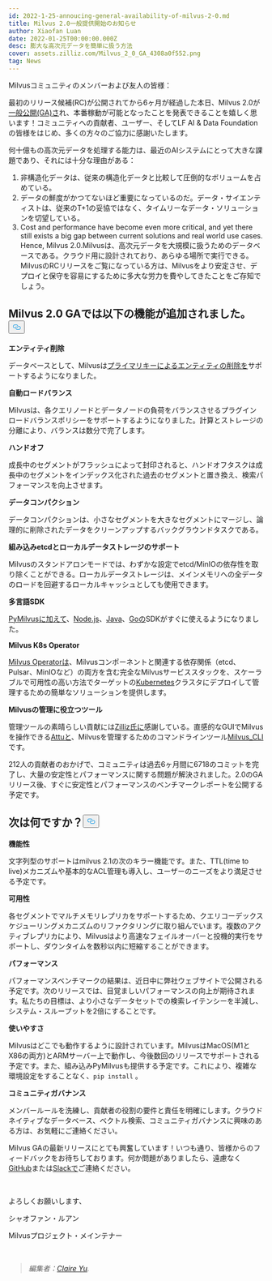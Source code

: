 ```yaml
---
id: 2022-1-25-annoucing-general-availability-of-milvus-2-0.md
title: Milvus 2.0一般提供開始のお知らせ
author: Xiaofan Luan
date: 2022-01-25T00:00:00.000Z
desc: 膨大な高次元データを簡単に扱う方法
cover: assets.zilliz.com/Milvus_2_0_GA_4308a0f552.png
tag: News
---
```

<p>Milvusコミュニティのメンバーおよび友人の皆様：</p>
<p>最初のリリース候補(RC)が公開されてから6ヶ月が経過した本日、Milvus 2.0が<a href="https://milvus.io/docs/v2.0.x/release_notes.md#v200">一般公開(GA)さ</a>れ、本番稼動が可能となったことを発表できることを嬉しく思います！コミュニティへの貢献者、ユーザー、そしてLF AI &amp; Data Foundationの皆様をはじめ、多くの方々のご協力に感謝いたします。</p>
<p>何十億もの高次元データを処理する能力は、最近のAIシステムにとって大きな課題であり、それには十分な理由がある：</p>
<ol>
<li>非構造化データは、従来の構造化データと比較して圧倒的なボリュームを占めている。</li>
<li>データの鮮度がかつてないほど重要になっているのだ。データ・サイエンティストは、従来のT+1の妥協ではなく、タイムリーなデータ・ソリューションを切望している。</li>
<li>Cost and performance have become even more critical, and yet there still exists a big gap between current solutions and real world use cases.
Hence, Milvus 2.0.Milvusは、高次元データを大規模に扱うためのデータベースである。クラウド用に設計されており、あらゆる場所で実行できる。MilvusのRCリリースをご覧になっている方は、Milvusをより安定させ、デプロイと保守を容易にするために多大な労力を費やしてきたことをご存知でしょう。</li>
</ol>
<h2 id="Milvus-20-GA-now-offers" class="common-anchor-header">Milvus 2.0 GAでは以下の機能が追加されました。<button data-href="#Milvus-20-GA-now-offers" class="anchor-icon" translate="no">
      <svg translate="no"
        aria-hidden="true"
        focusable="false"
        height="20"
        version="1.1"
        viewBox="0 0 16 16"
        width="16"
      >
        <path
          fill="#0092E4"
          fill-rule="evenodd"
          d="M4 9h1v1H4c-1.5 0-3-1.69-3-3.5S2.55 3 4 3h4c1.45 0 3 1.69 3 3.5 0 1.41-.91 2.72-2 3.25V8.59c.58-.45 1-1.27 1-2.09C10 5.22 8.98 4 8 4H4c-.98 0-2 1.22-2 2.5S3 9 4 9zm9-3h-1v1h1c1 0 2 1.22 2 2.5S13.98 12 13 12H9c-.98 0-2-1.22-2-2.5 0-.83.42-1.64 1-2.09V6.25c-1.09.53-2 1.84-2 3.25C6 11.31 7.55 13 9 13h4c1.45 0 3-1.69 3-3.5S14.5 6 13 6z"
        ></path>
      </svg>
    </button></h2><p><strong>エンティティ削除</strong></p>
<p>データベースとして、Milvusは<a href="https://milvus.io/docs/v2.0.x/delete_data.md">プライマリキーによるエンティティの削除を</a>サポートするようになりました。</p>
<p><strong>自動ロードバランス</strong></p>
<p>Milvusは、各クエリノードとデータノードの負荷をバランスさせるプラグインロードバランスポリシーをサポートするようになりました。計算とストレージの分離により、バランスは数分で完了します。</p>
<p><strong>ハンドオフ</strong></p>
<p>成長中のセグメントがフラッシュによって封印されると、ハンドオフタスクは成長中のセグメントをインデックス化された過去のセグメントと置き換え、検索パフォーマンスを向上させます。</p>
<p><strong>データコンパクション</strong></p>
<p>データコンパクションは、小さなセグメントを大きなセグメントにマージし、論理的に削除されたデータをクリーンアップするバックグラウンドタスクである。</p>
<p><strong>組み込みetcdとローカルデータストレージのサポート</strong></p>
<p>Milvusのスタンドアロンモードでは、わずかな設定でetcd/MinIOの依存性を取り除くことができる。ローカルデータストレージは、メインメモリへの全データのロードを回避するローカルキャッシュとしても使用できます。</p>
<p><strong>多言語SDK</strong></p>
<p><a href="https://github.com/milvus-io/pymilvus">PyMilvusに加えて</a>、<a href="https://github.com/milvus-io/milvus-sdk-node">Node.js</a>、<a href="https://github.com/milvus-io/milvus-sdk-java">Java</a>、<a href="https://github.com/milvus-io/milvus-sdk-go">Goの</a>SDKがすぐに使えるようになりました。</p>
<p><strong>Milvus K8s Operator</strong></p>
<p><a href="https://milvus.io/docs/v2.0.x/install_cluster-milvusoperator.md">Milvus Operatorは</a>、Milvusコンポーネントと関連する依存関係（etcd、Pulsar、MinIOなど）の両方を含む完全なMilvusサービススタックを、スケーラブルで可用性の高い方法でターゲットの<a href="https://kubernetes.io/">Kubernetes</a>クラスタにデプロイして管理するための簡単なソリューションを提供します。</p>
<p><strong>Milvusの管理に役立つツール</strong></p>
<p>管理ツールの素晴らしい貢献には<a href="https://zilliz.com/">Zilliz氏に</a>感謝している。直感的なGUIでMilvusを操作できる<a href="https://milvus.io/docs/v2.0.x/attu.md">Attuと</a>、Milvusを管理するためのコマンドラインツール<a href="https://milvus.io/docs/v2.0.x/cli_overview.md">Milvus_CLI</a>です。</p>
<p>212人の貢献者のおかげで、コミュニティは過去6ヶ月間に6718のコミットを完了し、大量の安定性とパフォーマンスに関する問題が解決されました。2.0のGAリリース後、すぐに安定性とパフォーマンスのベンチマークレポートを公開する予定です。</p>
<h2 id="Whats-next" class="common-anchor-header">次は何ですか？<button data-href="#Whats-next" class="anchor-icon" translate="no">
      <svg translate="no"
        aria-hidden="true"
        focusable="false"
        height="20"
        version="1.1"
        viewBox="0 0 16 16"
        width="16"
      >
        <path
          fill="#0092E4"
          fill-rule="evenodd"
          d="M4 9h1v1H4c-1.5 0-3-1.69-3-3.5S2.55 3 4 3h4c1.45 0 3 1.69 3 3.5 0 1.41-.91 2.72-2 3.25V8.59c.58-.45 1-1.27 1-2.09C10 5.22 8.98 4 8 4H4c-.98 0-2 1.22-2 2.5S3 9 4 9zm9-3h-1v1h1c1 0 2 1.22 2 2.5S13.98 12 13 12H9c-.98 0-2-1.22-2-2.5 0-.83.42-1.64 1-2.09V6.25c-1.09.53-2 1.84-2 3.25C6 11.31 7.55 13 9 13h4c1.45 0 3-1.69 3-3.5S14.5 6 13 6z"
        ></path>
      </svg>
    </button></h2><p><strong>機能性</strong></p>
<p>文字列型のサポートはmilvus 2.1の次のキラー機能です。また、TTL(time to live)メカニズムや基本的なACL管理も導入し、ユーザーのニーズをより満足させる予定です。</p>
<p><strong>可用性</strong></p>
<p>各セグメントでマルチメモリレプリカをサポートするため、クエリコーデックスケジューリングメカニズムのリファクタリングに取り組んでいます。複数のアクティブレプリカにより、Milvusはより高速なフェイルオーバーと投機的実行をサポートし、ダウンタイムを数秒以内に短縮することができます。</p>
<p><strong>パフォーマンス</strong></p>
<p>パフォーマンスベンチマークの結果は、近日中に弊社ウェブサイトで公開される予定です。次のリリースでは、目覚ましいパフォーマンスの向上が期待されます。私たちの目標は、より小さなデータセットでの検索レイテンシーを半減し、システム・スループットを2倍にすることです。</p>
<p><strong>使いやすさ</strong></p>
<p>Milvusはどこでも動作するように設計されています。MilvusはMacOS(M1とX86の両方)とARMサーバー上で動作し、今後数回のリリースでサポートされる予定です。また、組み込みPyMilvusも提供する予定です。これにより、複雑な環境設定をすることなく、<code translate="no">pip install</code> 。</p>
<p><strong>コミュニティガバナンス</strong></p>
<p>メンバールールを洗練し、貢献者の役割の要件と責任を明確にします。クラウドネイティブなデータベース、ベクトル検索、コミュニティガバナンスに興味のある方は、お気軽にご連絡ください。</p>
<p>Milvus GAの最新リリースにとても興奮しています！いつも通り、皆様からのフィードバックをお待ちしております。何か問題がありましたら、遠慮なく<a href="https://github.com/milvus-io/milvus">GitHub</a>または<a href="http://milvusio.slack.com/">Slackで</a>ご連絡ください。</p>
<p><br/></p>
<p>よろしくお願いします、</p>
<p>シャオファン・ルアン</p>
<p>Milvusプロジェクト・メインテナー</p>
<p><br/></p>
<blockquote>
<p><em>編集者：<a href="https://github.com/claireyuw">Claire Yu</a>.</em></p>
</blockquote>
